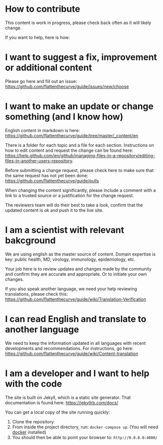 # How to contribute
This content is work in progress, please check back often as it will likely change.

If you want to help, here is how:

# I want to suggest a fix, improvement or additional content
Please go here and fiil out an issue:
https://github.com/flattenthecurve/guide/issues/new/choose

# I want to make an update or change something (and I know how)

English content in markdown is here: https://github.com/flattenthecurve/guide/tree/master/_content/en

There is a folder for each topic and a file for each section. Instructions on how to edit content and request the change can be found here: https://help.github.com/en/github/managing-files-in-a-repository/editing-files-in-another-users-repository.

Before submitting a change request, please check here to make sure that the same request has not yet been done: https://github.com/flattenthecurve/guide/pulls

When changing the content significantly, please include a comment with a link to a trusted source or a justification for the change request.

The reviewers team will do their best to take a look, confirm that the updated content is ok and push it to the live site.

# I am a scientist with relevant bakcground
We are using english as the master source of content. Domain expertise is key: public health, MD, virology, immunology, epidemiology, etc.

Your job here is to review updates and changes made by the community and confirm they are accurate and appropriate. Or to initiate your own changes.

If you also speak another language, we need your help reviewing translations, please check this: https://github.com/flattenthecurve/guide/wiki/Translation-Verification

# I can read English and translate to another language
We need to keep the information updated in all languages with recent developments and recommendations. 
For instructions, go here: https://github.com/flattenthecurve/guide/wiki/Content-translation

# I am a developer and I want to help with the code
The site is built on Jekyll, which is a static site generator. That documentation is found here: https://jekyllrb.com/docs/

You can get a local copy of the site running quickly:

1. Clone the repository
2. From inside the project directory, run: `docker-compose up`. (You will need [docker](https://www.docker.com/) installed)
3. You should then be able to point your browser to: `http://0.0.0.0:4000/`
